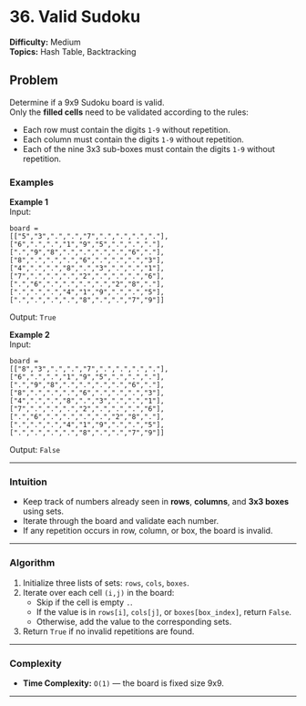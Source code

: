 # 36. Valid Sudoku

**Difficulty:** Medium  
**Topics:** Hash Table, Backtracking  

## Problem

Determine if a 9x9 Sudoku board is valid.  
Only the **filled cells** need to be validated according to the rules:  
- Each row must contain the digits `1-9` without repetition.  
- Each column must contain the digits `1-9` without repetition.  
- Each of the nine 3x3 sub-boxes must contain the digits `1-9` without repetition.  

### Examples

**Example 1**  
Input:  

```
board =
[["5","3",".",".","7",".",".",".","."],
["6",".",".","1","9","5",".",".","."],
[".","9","8",".",".",".",".","6","."],
["8",".",".",".","6",".",".",".","3"],
["4",".",".","8",".","3",".",".","1"],
["7",".",".",".","2",".",".",".","6"],
[".","6",".",".",".",".","2","8","."],
[".",".",".","4","1","9",".",".","5"],
[".",".",".",".","8",".",".","7","9"]]
```

Output: `True`

**Example 2**  
Input:  

```
board =
[["8","3",".",".","7",".",".",".","."],
["6",".",".","1","9","5",".",".","."],
[".","9","8",".",".",".",".","6","."],
["8",".",".",".","6",".",".",".","3"],
["4",".",".","8",".","3",".",".","1"],
["7",".",".",".","2",".",".",".","6"],
[".","6",".",".",".",".","2","8","."],
[".",".",".","4","1","9",".",".","5"],
[".",".",".",".","8",".",".","7","9"]]
```


Output: `False`  

---

### Intuition

- Keep track of numbers already seen in **rows**, **columns**, and **3x3 boxes** using sets.  
- Iterate through the board and validate each number.  
- If any repetition occurs in row, column, or box, the board is invalid.  

---

### Algorithm 

1. Initialize three lists of sets: `rows`, `cols`, `boxes`.  
2. Iterate over each cell `(i,j)` in the board:  
   - Skip if the cell is empty `.`.  
   - If the value is in `rows[i]`, `cols[j]`, or `boxes[box_index]`, return `False`.  
   - Otherwise, add the value to the corresponding sets.  
3. Return `True` if no invalid repetitions are found.

---

### Complexity

- **Time Complexity:** `O(1)` — the board is fixed size 9x9.  
---